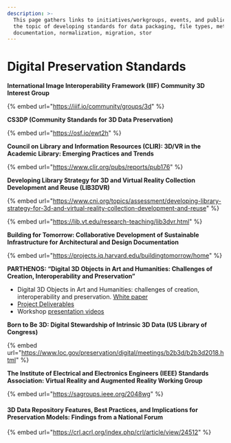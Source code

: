 ```yaml
---
description: >-
  This page gathers links to initiatives/workgroups, events, and publications on
  the topic of developing standards for data packaging, file types, metadata,
  documentation, normalization, migration, stor
---
```


# Digital Preservation Standards

**International Image Interoperability Framework (IIIF) Community 3D Interest Group**

{% embed url="https://iiif.io/community/groups/3d" %}

**CS3DP (Community Standards for 3D Data Preservation)**

{% embed url="https://osf.io/ewt2h" %}

**Council on Library and Information Resources (CLIR): 3D/VR in the Academic Library: Emerging Practices and Trends**

{% embed url="https://www.clir.org/pubs/reports/pub176" %}

**Developing Library Strategy for 3D and Virtual Reality Collection Development and Reuse (LIB3DVR)**

{% embed url="https://www.cni.org/topics/assessment/developing-library-strategy-for-3d-and-virtual-reality-collection-development-and-reuse" %}

{% embed url="https://lib.vt.edu/research-teaching/lib3dvr.html" %}

**Building for Tomorrow: Collaborative Development of Sustainable Infrastructure for Architectural and Design Documentation**

{% embed url="https://projects.iq.harvard.edu/buildingtomorrow/home" %}

**PARTHENOS: “Digital 3D Objects in Art and Humanities: Challenges of Creation, Interoperability and Preservation”**

* Digital 3D Objects in Art and Humanities: challenges of creation, interoperability and preservation. [White paper](https://hal.inria.fr/hal-01526713)
* [Project Deliverables](http://www.parthenos-project.eu/resources/projects-deliverables)
* Workshop [presentation videos](https://www.canal-u.tv/producteurs/humanum/parthenos/parthenos\_3d\_ws\_presentations)

**Born to Be 3D: Digital Stewardship of Intrinsic 3D Data (US Library of Congress)**

{% embed url="https://www.loc.gov/preservation/digital/meetings/b2b3d/b2b3d2018.html" %}

**The Institute of Electrical and Electronics Engineers (IEEE) Standards Association: Virtual Reality and Augmented Reality Working Group**

{% embed url="https://sagroups.ieee.org/2048wg" %}

#### 3D Data Repository Features, Best Practices, and Implications for Preservation Models: Findings from a National Forum

{% embed url="https://crl.acrl.org/index.php/crl/article/view/24512" %}
